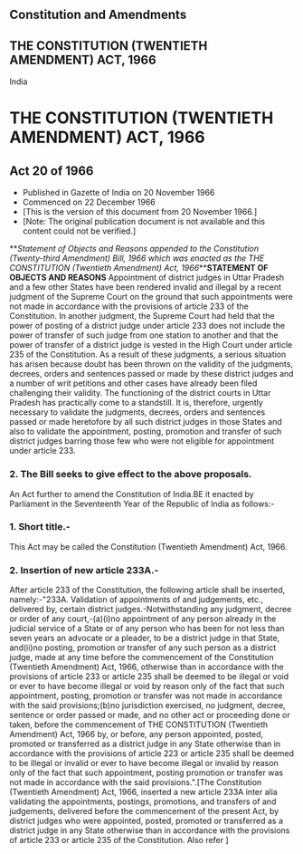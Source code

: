## Constitution and Amendments

## THE CONSTITUTION (TWENTIETH AMENDMENT) ACT, 1966

India

# THE CONSTITUTION (TWENTIETH AMENDMENT) ACT, 1966

## Act 20 of 1966

  * Published in Gazette of India on 20 November 1966 
  * Commenced on 22 December 1966 
  * [This is the version of this document from 20 November 1966.] 
  * [Note: The original publication document is not available and this content could not be verified.] 

**_Statement of Objects and Reasons appended to the Constitution (Twenty-third
Amendment) Bill, 1966 which was enacted as the THE CONSTITUTION (Twentieth
Amendment) Act, 1966_****STATEMENT OF OBJECTS AND REASONS** Appointment of
district judges in Uttar Pradesh and a few other States have been rendered
invalid and illegal by a recent judgment of the Supreme Court on the ground
that such appointments were not made in accordance with the provisions of
article 233 of the Constitution. In another judgment, the Supreme Court had
held that the power of posting of a district judge under article 233 does not
include the power of transfer of such judge from one station to another and
that the power of transfer of a district judge is vested in the High Court
under article 235 of the Constitution. As a result of these judgments, a
serious situation has arisen because doubt has been thrown on the validity of
the judgments, decrees, orders and sentences passed or made by these district
judges and a number of writ petitions and other cases have already been filed
challenging their validity. The functioning of the district courts in Uttar
Pradesh has practically come to a standstill. It is, therefore, urgently
necessary to validate the judgments, decrees, orders and sentences passed or
made heretofore by all such district judges in those States and also to
validate the appointment, posting, promotion and transfer of such district
judges barring those few who were not eligible for appointment under article
233.

### 2. The Bill seeks to give effect to the above proposals.

An Act further to amend the Constitution of India.BE it enacted by Parliament
in the Seventeenth Year of the Republic of India as follows:-

### 1. Short title.-

This Act may be called the Constitution (Twentieth Amendment) Act, 1966.

### 2\. Insertion of new article 233A.-

After article 233 of the Constitution, the following article shall be
inserted, namely:-"233A. Validation of appointments of and judgements, etc.,
delivered by, certain district judges.-Notwithstanding any judgment, decree or
order of any court,-(a)(i)no appointment of any person already in the judicial
service of a State or of any person who has been for not less than seven years
an advocate or a pleader, to be a district judge in that State, and(ii)no
posting, promotion or transfer of any such person as a district judge, made at
any time before the commencement of the Constitution (Twentieth Amendment)
Act, 1966, otherwise than in accordance with the provisions of article 233 or
article 235 shall be deemed to be illegal or void or ever to have become
illegal or void by reason only of the fact that such appointment, posting,
promotion or transfer was not made in accordance with the said
provisions;(b)no jurisdiction exercised, no judgment, decree, sentence or
order passed or made, and no other act or proceeding done or taken, before the
commencement of THE CONSTITUTION (Twentieth Amendment) Act, 1966 by, or
before, any person appointed, posted, promoted or transferred as a district
judge in any State otherwise than in accordance with the provisions of article
223 or article 235 shall be deemed to be illegal or invalid or ever to have
become illegal or invalid by reason only of the fact that such appointment,
posting promotion or transfer was not made in accordance with the said
provisions.".[The Constitution (Twentieth Amendment) Act, 1966, inserted a new
article 233A inter alia validating the appointments, postings, promotions, and
transfers of and judgements, delivered before the commencement of the present
Act, by district judges who were appointed, posted, promoted or transferred as
a district judge in any State otherwise than in accordance with the provisions
of article 233 or article 235 of the Constitution. Also refer ]


